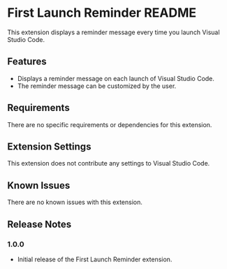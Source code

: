 # First Launch Reminder README

This extension displays a reminder message every time you launch Visual Studio Code.

## Features

- Displays a reminder message on each launch of Visual Studio Code.
- The reminder message can be customized by the user.

## Requirements

There are no specific requirements or dependencies for this extension.

## Extension Settings

This extension does not contribute any settings to Visual Studio Code.

## Known Issues

There are no known issues with this extension.

## Release Notes

### 1.0.0

- Initial release of the First Launch Reminder extension.